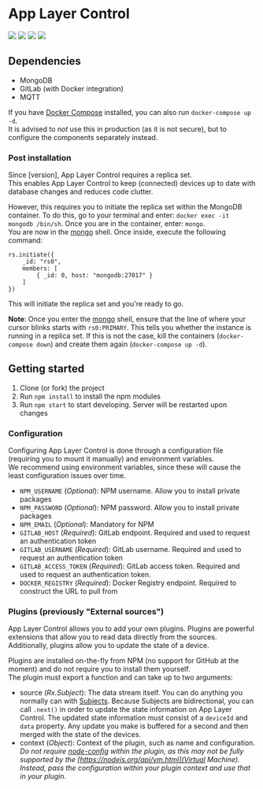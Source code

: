 # App Layer Control

![](https://img.shields.io/badge/app--layer--agent-%5E1.19.0-lightgrey.svg)
![](https://img.shields.io/github/last-commit/viriciti/app-layer-control.svg)
![](https://img.shields.io/david/viriciti/app-layer-control.svg)
![](https://img.shields.io/david/dev/viriciti/app-layer-control.svg)

## Dependencies

- MongoDB
- GitLab (with Docker integration)
- MQTT

If you have [Docker Compose](https://docs.docker.com/compose/) installed, you can also run `docker-compose up -d`.  
It is advised to _not_ use this in production (as it is not secure), but to configure the components separately instead.

### Post installation

Since [version], App Layer Control requires a replica set.  
This enables App Layer Control to keep (connected) devices up to date with database changes and reduces code clutter.

However, this requires you to initiate the replica set within the MongoDB container. To do this, go to your terminal and enter: `docker exec -it mongodb /bin/sh`. Once you are in the container, enter: `mongo`.  
You are now in the [mongo](https://docs.mongodb.com/manual/reference/program/mongo/#bin.mongo) shell. Once inside, execute the following command:

```
rs.initiate({
    _id: "rs0",
    members: [
        { _id: 0, host: "mongodb:27017" }
    ]
})
```

This will initiate the replica set and you're ready to go.

**Note**: Once you enter the [mongo](https://docs.mongodb.com/manual/reference/program/mongo/#bin.mongo) shell, ensure that the line of where your cursor blinks starts with `rs0:PRIMARY`. This tells you whether the instance is running in a replica set. If this is not the case, kill the containers (`docker-compose down`) and create them again (`docker-compose up -d`).

## Getting started

1. Clone (or fork) the project
2. Run `npm install` to install the npm modules
3. Run `npm start` to start developing. Server will be restarted upon changes

### Configuration

Configuring App Layer Control is done through a configuration file (requiring you to mount it manually) and environment variables.  
We recommend using environment variables, since these will cause the least configuration issues over time.

- `NPM_USERNAME` (_Optional_): NPM username. Allow you to install private packages
- `NPM_PASSWORD` (_Optional_): NPM password. Allow you to install private packages
- `NPM_EMAIL` (_Optional_): Mandatory for NPM
- `GITLAB_HOST` (_Required_): GitLab endpoint. Required and used to request an authentication token
- `GITLAB_USERNAME` (_Required_): GitLab username. Required and used to request an authentication token
- `GITLAB_ACCESS_TOKEN` (_Required_): GitLab access token. Required and used to request an authentication token.
- `DOCKER_REGISTRY` (_Required_): Docker Registry endpoint. Required to construct the URL to pull from

### Plugins (previously "External sources")

App Layer Control allows you to add your own plugins. Plugins are powerful extensions that allow you to read data directly from the sources.  
Additionally, plugins allow you to update the state of a device.

Plugins are installed on-the-fly from NPM (no support for GitHub at the moment) and do not require you to install them yourself.  
The plugin must export a function and can take up to two arguments:

- source (_Rx.Subject_): The data stream itself. You can do anything you normally can with [Subjects](https://github.com/ReactiveX/rxjs/blob/master/doc/subject.md). Because Subjects are bidirectional, you can call `.next()` in order to update the state information on App Layer Control. The updated state information must consist of a `deviceId` and `data` property. Any update you make is buffered for a second and then merged with the state of the devices.
- context (_Object_): Context of the plugin, such as name and configuration. _Do not require [node-config](https://www.npmjs.com/package/config) within the plugin, as this may not be fully supported by the [https://nodejs.org/api/vm.html](Virtual Machine). Instead, pass the configuration within your plugin context and use that in your plugin._
